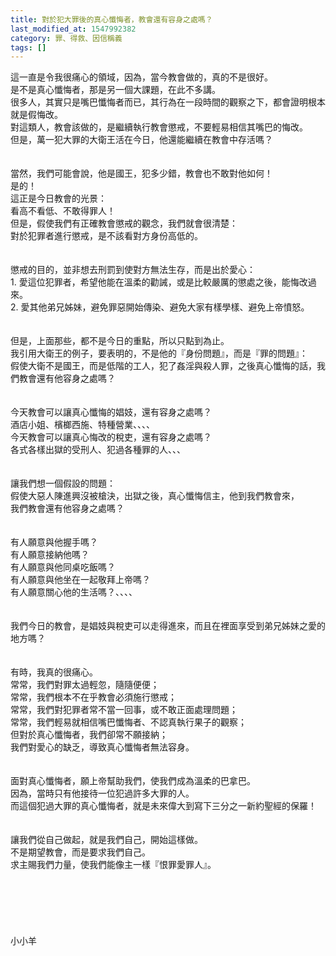 ```yaml
---
title: 對於犯大罪後的真心懺悔者，教會還有容身之處嗎？
last_modified_at: 1547992382
category: 罪、得救、因信稱義
tags: []
---
```


<p>這一直是令我很痛心的領域，因為，當今教會做的，真的不是很好。<br/><!--more-->是不是真心懺悔者，那是另一個大課題，在此不多講。<br/>很多人，其實只是嘴巴懺悔者而已，其行為在一段時間的觀察之下，都會證明根本就是假悔改。<br/>對這類人，教會該做的，是繼續執行教會懲戒，不要輕易相信其嘴巴的悔改。<br/>但是，萬一犯大罪的大衛王活在今日，他還能繼續在教會中存活嗎？<br/><br/><br/>當然，我們可能會說，他是國王，犯多少錯，教會也不敢對他如何！<br/>是的！<br/>這正是今日教會的光景：<br/>看高不看低、不敢得罪人！<br/>但是，假使我們有正確教會懲戒的觀念，我們就會很清楚：<br/>對於犯罪者進行懲戒，是不該看對方身份高低的。<br/><br/><br/>懲戒的目的，並非想去刑罰到使對方無法生存，而是出於愛心：<br/>1.	愛這位犯罪者，希望他能在溫柔的勸誡，或是比較嚴厲的懲處之後，能悔改過來。<br/>2.	愛其他弟兄姊妹，避免罪惡開始傳染、避免大家有樣學樣、避免上帝憤怒。<br/><br/><br/>但是，上面那些，都不是今日的重點，所以只點到為止。<br/>我引用大衛王的例子，要表明的，不是他的『身份問題』，而是『罪的問題』：<br/>假使大衛不是國王，而是低階的工人，犯了姦淫與殺人罪，之後真心懺悔的話，我們教會還有他容身之處嗎？<br/><br/><br/>今天教會可以讓真心懺悔的娼妓，還有容身之處嗎？<br/>酒店小姐、檳榔西施、特種營業、、、、<br/>今天教會可以讓真心悔改的稅吏，還有容身之處嗎？<br/>各式各樣出獄的受刑人、犯過各種罪的人、、、<br/><br/><br/>讓我們想一個假設的問題：<br/>假使大惡人陳進興沒被槍決，出獄之後，真心懺悔信主，他到我們教會來，<br/>我們教會還有他容身之處嗎？<br/><br/><br/>有人願意與他握手嗎？<br/>有人願意接納他嗎？<br/>有人願意與他同桌吃飯嗎？<br/>有人願意與他坐在一起敬拜上帝嗎？<br/>有人願意關心他的生活嗎？、、、、<br/><br/><br/>我們今日的教會，是娼妓與稅吏可以走得進來，而且在裡面享受到弟兄姊妹之愛的地方嗎？<br/><br/><br/>有時，我真的很痛心。<br/>常常，我們對罪太過輕忽，隨隨便便；<br/>常常，我們根本不在乎教會必須施行懲戒；<br/>常常，我們對犯罪者常不當一回事，或不敢正面處理問題；<br/>常常，我們輕易就相信嘴巴懺悔者、不認真執行果子的觀察；<br/>但對於真心懺悔者，我們卻常不願接納；<br/>我們對愛心的缺乏，導致真心懺悔者無法容身。<br/><br/><br/>面對真心懺悔者，願上帝幫助我們，使我們成為溫柔的巴拿巴。<br/>因為，當時只有他接待一位犯過許多大罪的人。<br/>而這個犯過大罪的真心懺悔者，就是未來偉大到寫下三分之一新約聖經的保羅！<br/><br/><br/>讓我們從自己做起，就是我們自己，開始這樣做。<br/>不是期望教會，而是要求我們自己。<br/>求主賜我們力量，使我們能像主一樣『恨罪愛罪人』。<br/><br/><br/><br/><br/><br/><br/>小小羊
</p>